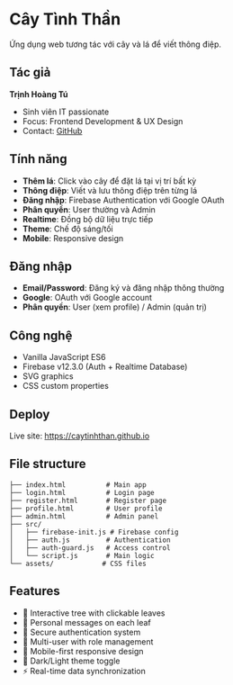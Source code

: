 # Cây Tình Thần

Ứng dụng web tương tác với cây và lá để viết thông điệp.

## Tác giả

**Trịnh Hoàng Tú**
- Sinh viên IT passionate
- Focus: Frontend Development & UX Design
- Contact: [GitHub](https://github.com/caytinhthan)

## Tính năng

- **Thêm lá**: Click vào cây để đặt lá tại vị trí bất kỳ
- **Thông điệp**: Viết và lưu thông điệp trên từng lá
- **Đăng nhập**: Firebase Authentication với Google OAuth
- **Phân quyền**: User thường và Admin
- **Realtime**: Đồng bộ dữ liệu trực tiếp
- **Theme**: Chế độ sáng/tối
- **Mobile**: Responsive design

## Đăng nhập

- **Email/Password**: Đăng ký và đăng nhập thông thường
- **Google**: OAuth với Google account
- **Phân quyền**: User (xem profile) / Admin (quản trị)

## Công nghệ

- Vanilla JavaScript ES6
- Firebase v12.3.0 (Auth + Realtime Database)
- SVG graphics
- CSS custom properties

## Deploy

Live site: https://caytinhthan.github.io

## File structure

```
├── index.html          # Main app
├── login.html          # Login page  
├── register.html       # Register page
├── profile.html        # User profile
├── admin.html          # Admin panel
├── src/
│   ├── firebase-init.js # Firebase config
│   ├── auth.js         # Authentication
│   ├── auth-guard.js   # Access control
│   └── script.js       # Main logic
└── assets/            # CSS files
```

## Features

- 🌳 Interactive tree with clickable leaves
- 📝 Personal messages on each leaf
- 🔐 Secure authentication system
- 👥 Multi-user with role management
- 📱 Mobile-first responsive design
- 🌙 Dark/Light theme toggle
- ⚡ Real-time data synchronization